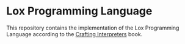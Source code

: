 # Lox Programming Language

This repository contains the implementation of the Lox Programming Language according to the [Crafting Interpreters](https://craftinginterpreters.com/) book.
